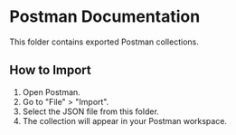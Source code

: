 # Postman Documentation

This folder contains exported Postman collections.

## How to Import
1. Open Postman.
2. Go to "File" > "Import".
3. Select the JSON file from this folder.
4. The collection will appear in your Postman workspace.

